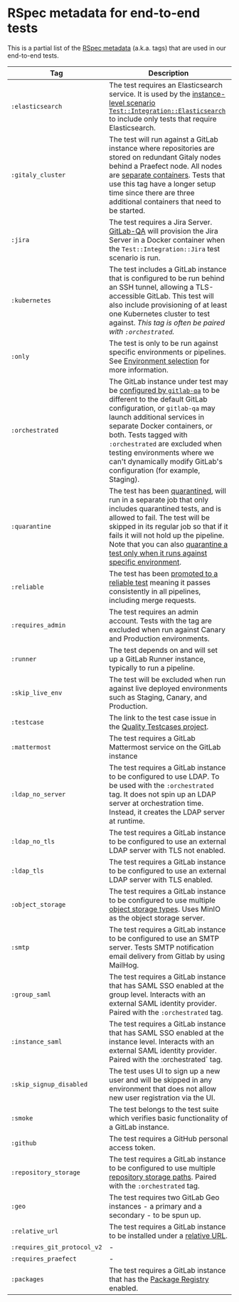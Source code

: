 # RSpec metadata for end-to-end tests

This is a partial list of the [RSpec metadata](https://relishapp.com/rspec/rspec-core/docs/metadata/user-defined-metadata)
(a.k.a. tags) that are used in our end-to-end tests.

<!-- Please keep the tags in alphabetical order -->

| Tag | Description |
|-----|-------------|
| `:elasticsearch`  | The test requires an Elasticsearch service. It is used by the [instance-level scenario](https://gitlab.com/gitlab-org/gitlab-qa#definitions) [`Test::Integration::Elasticsearch`](https://gitlab.com/gitlab-org/gitlab/-/blob/72b62b51bdf513e2936301cb6c7c91ec27c35b4d/qa/qa/ee/scenario/test/integration/elasticsearch.rb) to include only tests that require Elasticsearch. |
| `:gitaly_cluster` | The test will run against a GitLab instance where repositories are stored on redundant Gitaly nodes behind a Praefect node. All nodes are [separate containers](../../../administration/gitaly/praefect.md#requirements-for-configuring-a-gitaly-cluster). Tests that use this tag have a longer setup time since there are three additional containers that need to be started. |
| `:jira`           | The test requires a Jira Server. [GitLab-QA](https://gitlab.com/gitlab-org/gitlab-qa) will provision the Jira Server in a Docker container when the `Test::Integration::Jira` test scenario is run.
| `:kubernetes`     | The test includes a GitLab instance that is configured to be run behind an SSH tunnel, allowing a TLS-accessible GitLab. This test will also include provisioning of at least one Kubernetes cluster to test against. *This tag is often be paired with `:orchestrated`.* |
| `:only`           | The test is only to be run against specific environments or pipelines. See [Environment selection](environment_selection.md) for more information. |
| `:orchestrated`   | The GitLab instance under test may be [configured by `gitlab-qa`](https://gitlab.com/gitlab-org/gitlab-qa/-/blob/master/docs/what_tests_can_be_run.md#orchestrated-tests) to be different to the default GitLab configuration, or `gitlab-qa` may launch additional services in separate Docker containers, or both. Tests tagged with `:orchestrated` are excluded when testing environments where we can't dynamically modify GitLab's configuration (for example, Staging). |
| `:quarantine`     | The test has been [quarantined](https://about.gitlab.com/handbook/engineering/quality/guidelines/debugging-qa-test-failures/#quarantining-tests), will run in a separate job that only includes quarantined tests, and is allowed to fail. The test will be skipped in its regular job so that if it fails it will not hold up the pipeline. Note that you can also [quarantine a test only when it runs against specific environment](environment_selection.md#quarantining-a-test-for-a-specific-environment). |
| `:reliable`       | The test has been [promoted to a reliable test](https://about.gitlab.com/handbook/engineering/quality/guidelines/reliable-tests/#promoting-an-existing-test-to-reliable) meaning it passes consistently in all pipelines, including merge requests. |
| `:requires_admin` | The test requires an admin account. Tests with the tag are excluded when run against Canary and Production environments. |
| `:runner`         | The test depends on and will set up a GitLab Runner instance, typically to run a pipeline. |
| `:skip_live_env`  | The test will be excluded when run against live deployed environments such as Staging, Canary, and Production. |
| `:testcase`       | The link to the test case issue in the [Quality Testcases project](https://gitlab.com/gitlab-org/quality/testcases/). |
| `:mattermost`     | The test requires a GitLab Mattermost service on the GitLab instance |
| `:ldap_no_server` | The test requires a GitLab instance to be configured to use LDAP. To be used with the `:orchestrated` tag. It does not spin up an LDAP server at orchestration time. Instead, it creates the LDAP server at runtime. |
| `:ldap_no_tls`    | The test requires a GitLab instance to be configured to use an external LDAP server with TLS not enabled. |
| `:ldap_tls`       | The test requires a GitLab instance to be configured to use an external LDAP server with TLS enabled. |
| `:object_storage` | The test requires a GitLab instance to be configured to use multiple [object storage types](https://docs.gitlab.com/ee/administration/object_storage.html). Uses MinIO as the object storage server. |
| `:smtp`           | The test requires a GitLab instance to be configured to use an SMTP server.  Tests SMTP notification email delivery from Gitlab by using MailHog. |
| `:group_saml`     | The test requires a GitLab instance that has SAML SSO enabled at the group level. Interacts with an external SAML identity provider. Paired with the `:orchestrated` tag.  |
| `:instance_saml`  | The test requires a GitLab instance that has SAML SSO enabled at the instance level. Interacts with an external SAML identity provider. Paired with the :orchestrated` tag. |
| `:skip_signup_disabled` | The test uses UI to sign up a new user and will be skipped in any environment that does not allow new user registration via the UI. |
| `:smoke`          | The test belongs to the test suite which verifies basic functionality of a GitLab instance.   |
| `:github`         | The test requires a GitHub personal access token. |
| `:repository_storage` |  The test requires a GitLab instance to be configured to use multiple [repository storage paths](https://docs.gitlab.com/ee/administration/repository_storage_paths.html). Paired with the `:orchestrated` tag. |
| `:geo`            | The test requires two GitLab Geo instances - a primary and a secondary - to be spun up. |
| `:relative_url`   | The test requires a GitLab instance to be installed under a [relative URL](https://docs.gitlab.com/ee/install/relative_url.html). |
| `:requires_git_protocol_v2`   | - |
| `:requires_praefect`   | - |
| `:packages`       | The test requires a GitLab instance that has the [Package Registry](https://docs.gitlab.com/ee/administration/packages/#gitlab-package-registry-administration) enabled. |
